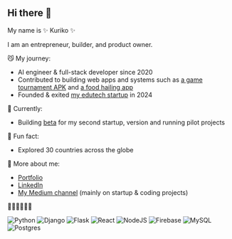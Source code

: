 ## Hi there 👋


My name is ✨ Kuriko ✨

I am an entrepreneur, builder, and product owner. 

😼 My journey:

  - AI engineer & full-stack developer since 2020
  - Contributed to building web apps and systems such as <a href="https://kuriko.vercel.app/my-startups/gaming-platform-mgames">a game tournament APK</a> and <a href="https://kuriko.vercel.app/my-startups/edtech-bcio">a food hailing app</a>
  - Founded & exited <a href="https://kuriko.vercel.app/my-startups/edtech-bcio">my edutech startup</a> in 2024

🍓 Currently:
  - Building <a href="https://beta.versi0n.io/">beta</a> for my second startup, version and running pilot projects

🌱 Fun fact:
  -  Explored 30 countries across the globe

💬 More about me:
  - <a href="https://kuriko.vercel.app">Portfolio</a>
  - <a href="https://www.linkedin.com/in/k-i-i">LinkedIn</a>
  - <a href="https://medium.com/@kuriko-iwai">My Medium channel</a> (mainly on startup & coding projects)

👩‍💻👩‍💻👩‍💻

![Python](https://img.shields.io/badge/python-3670A0?style=for-the-badge&logo=python&logoColor=ffdd54)
![Django](https://img.shields.io/badge/django-%23092E20.svg?style=for-the-badge&logo=django&logoColor=white)
![Flask](https://img.shields.io/badge/flask-%23000.svg?style=for-the-badge&logo=flask&logoColor=white)
![React](https://img.shields.io/badge/react-%2320232a.svg?style=for-the-badge&logo=react&logoColor=%2361DAFB)
![NodeJS](https://img.shields.io/badge/node.js-6DA55F?style=for-the-badge&logo=node.js&logoColor=white)
![Firebase](https://img.shields.io/badge/firebase-a08021?style=for-the-badge&logo=firebase&logoColor=ffcd34)
![MySQL](https://img.shields.io/badge/mysql-4479A1.svg?style=for-the-badge&logo=mysql&logoColor=white)
![Postgres](https://img.shields.io/badge/postgres-%23316192.svg?style=for-the-badge&logo=postgresql&logoColor=white)
